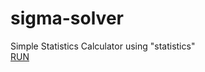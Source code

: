 # sigma-solver
Simple Statistics Calculator using "statistics"
</br>
[RUN](https://replit.com/@Enoobis/sigma-solver?v=1)
